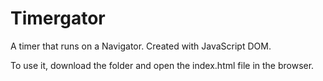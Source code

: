 # Timergator
A timer that runs on a Navigator. Created with JavaScript DOM.

To use it, download the folder and open the index.html file in the browser.
